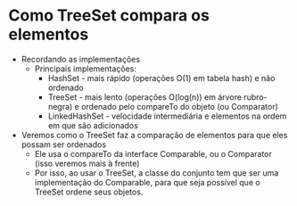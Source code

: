 # Como TreeSet compara os elementos

- Recordando as implementações
  - Principais implementações:
    - HashSet - mais rápido (operações O(1) em tabela hash) e não ordenado
    - TreeSet - mais lento (operações O(log(n)) em árvore rubro-negra) e ordenado pelo compareTo do objeto (ou Comparator)
    - LinkedHashSet - velocidade intermediária e elementos na ordem em que são adicionados
- Veremos como o TreeSet faz a comparação de elementos para que eles possam ser ordenados
  - Ele usa o compareTo da interface Comparable, ou o Comparator (isso veremos mais à frente)
  - Por isso, ao usar o TreeSet, a classe do conjunto tem que ser uma implementação do Comparable, para que seja possível que o TreeSet ordene seus objetos.
